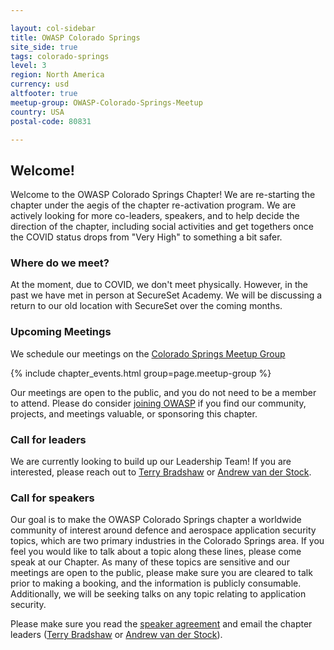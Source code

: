 ```yaml
---

layout: col-sidebar
title: OWASP Colorado Springs
site_side: true
tags: colorado-springs
level: 3
region: North America
currency: usd
altfooter: true
meetup-group: OWASP-Colorado-Springs-Meetup
country: USA
postal-code: 80831

---
```


Welcome!
-----------------

Welcome to the OWASP Colorado Springs Chapter! We are re-starting the chapter under the aegis of the chapter re-activation program. We are actively looking for more co-leaders, speakers, and to help decide the direction of the chapter, including social activities and get togethers once the COVID status drops from "Very High" to something a bit safer.

### Where do we meet?

At the moment, due to COVID, we don't meet physically. However, in the past we have met in person at SecureSet Academy. We will be discussing a return to our old location with SecureSet over the coming months.

### Upcoming Meetings

We schedule our meetings on the [Colorado Springs Meetup Group](https://www.meetup.com/OWASP-Colorado-Springs-Meetup/)

{% include chapter_events.html group=page.meetup-group %}

Our meetings are open to the public, and you do not need to be a member to attend. Please do consider [joining OWASP](https://owasp.org/membership/) if you find our community, projects, and meetings valuable, or sponsoring this chapter.

### Call for leaders

We are currently looking to build up our Leadership Team! If you are interested, please reach out to [Terry Bradshaw](mailto:terry.bradshaw@owasp.org) or [Andrew van der Stock](mailto:vanderaj@owasp.org).

### Call for speakers

Our goal is to make the OWASP Colorado Springs chapter a worldwide community of interest around defence and aerospace application security topics, which are two primary industries in the Colorado Springs area. If you feel you would like to talk about a topic along these lines, please come speak at our Chapter. As many of these topics are sensitive and our meetings are open to the public, please make sure you are cleared to talk prior to making a booking, and the information is publicly consumable. Additionally, we will be seeking talks on any topic relating to application security.

Please make sure you read the [speaker agreement](https://owasp.org/www-policy/) and email the chapter leaders ([Terry Bradshaw](mailto:terry.bradshaw@owasp.org) or [Andrew van der Stock](mailto:vanderaj@owasp.org)).
